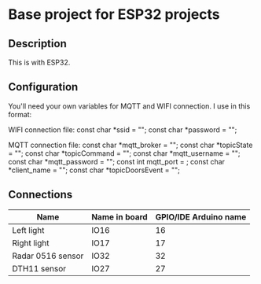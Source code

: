 # Base project for ESP32 projects
## Description
This is with ESP32.

## Configuration
You'll need your own variables for MQTT and WIFI connection. I use in this format:

WIFI connection file:
const char *ssid = "";
const char *password = "";

MQTT connection file:
const char *mqtt_broker = "";
const char *topicState = "";
const char *topicCommand = "";
const char *mqtt_username = "";
const char *mqtt_password = "";
const int mqtt_port = ;
const char *client_name = "";
const char *topicDoorsEvent = "";

## Connections
| Name                | Name in board | GPIO/IDE Arduino name |
|---------------------|---------------|-----------------------|
| Left light	      | IO16          | 16                    |
| Right light         | IO17          | 17                    |
| Radar 0516 sensor   | IO32          | 32                    |
| DTH11 sensor        | IO27          | 27                    |
